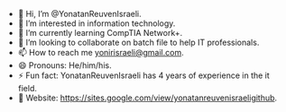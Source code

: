 - 👋 Hi, I’m @YonatanReuvenIsraeli.
- 👀 I’m interested in information technology.
- 🌱 I’m currently learning CompTIA Network+.
- 💞️ I’m looking to collaborate on batch file to help IT professionals.
- 📫 How to reach me yonirisraeli@gmail.com.
- 😄 Pronouns: He/him/his.
- ⚡ Fun fact: YonatanReuvenIsraeli has 4 years of experience in the it field.
- 🔗 Website: https://sites.google.com/view/yonatanreuvenisraeligithub.

<!---
YonatanReuvenIsraeli/YonatanReuvenIsraeli is a ✨ special ✨ repository because its `README.md` (this file) appears on your GitHub profile.
You can click the Preview link to take a look at your changes.
--->
